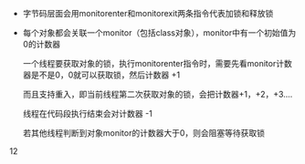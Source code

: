 - 字节码层面会用monitorenter和monitorexit两条指令代表加锁和释放锁

- 每个对象都会关联一个monitor（包括class对象），monitor中有一个初始值为0的计数器

  一个线程要获取对象的锁，执行monitorenter指令时，需要先看monitor计数器是不是0，0就可以获取锁，然后计数器 +1

  而且支持重入，即当前线程第二次获取对象的锁，会把计数器+1，+2，+3....

  线程在代码段执行结束会对计数器 -1

  若其他线程判断到对象monitor的计数器大于0，则会阻塞等待获取锁

12

